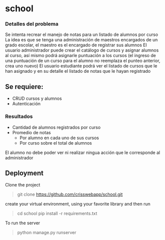 # school 

### Detalles del problema

Se intenta recrear el manejo de notas para un listado de alumnos por curso
La idea es que se tenga una administración de maestros encargados de un grado escolar, el maestro es el encargado de registrar sus alumnos
El usuario administrador puede crear el catálogo de cursos y asignar alumnos al curso, así mismo podrá asignarle puntuación a los cursos (el ingreso de una puntuación de un curso para el alumno no reemplaza el punteo anterior, crea uno nuevo)
El usuario estudiante podrá ver el listado de cursos que le han asignado y en su detalle el listado de notas que le hayan registrado

## Se requiere:
* CRUD cursos y alumnos
* Autenticación

### Resultados

* Cantidad de alumnos registrados por curso
* Promedio de notas
    * Por alumno en cada uno de sus cursos
    * Por curso sobre el total de alumnos
 
El alumno no debe poder ver ni realizar ningua acción que le corresponde al administrador


## Deployment
Clone the project

 > git clone https://github.com/crisswebapp/school.git

create your virtual environment, using your favorite library and then run

> cd school
> pip install -r requirements.txt

To run the server

> python manage.py runserver
